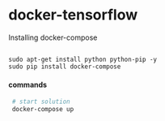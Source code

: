 # docker-tensorflow

Installing docker-compose 

```

sudo apt-get install python python-pip -y
sudo pip install docker-compose

```

#### commands
```bash
 # start solution
 docker-compose up 

```

